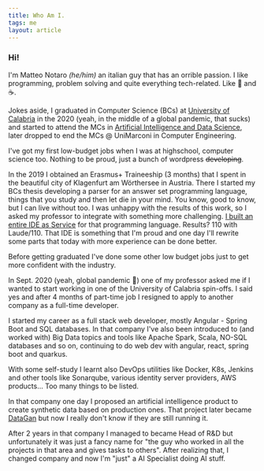 ```yaml
---
title: Who Am I.
tags: me
layout: article
---
```


### Hi!
I'm Matteo Notaro *(he/him)*  an italian guy that has an orrible passion. I like programming, problem solving and quite 
everything tech-related. Like 🍕 and ☕.

Jokes aside, I graduated in Computer Science (BCs) at [University of Calabria](https://informatica.unical.it/) in the 2020 (yeah, in the middle of a global pandemic, that sucks) and started to attend
the MCs in [Artificial Intelligence and Data Science](https://informatica.unical.it/insegnamenti/magistrale2020-2021), later dropped to end the MCs @ UniMarconi in Computer Engineering.

I've got my first low-budget jobs when I was at highschool, computer science too. Nothing to be proud, just a bunch of 
wordpress ~~developing~~. 

In the 2019 I obtained an Erasmus+ Traineeship (3 months) that I spent in the beautiful city of Klagenfurt am Wörthersee in Austria.
There I started my BCs thesis developing a parser for an answer set programming language, things that you study
and then let die in your mind. You know, good to know, but I can live without too. I was unhappy with the results of this
work, so I asked my professor to integrate with something more challenging. [I built an entire IDE as Service](https://github.com/MattNot/ASPIDEaS) for that programming language.
Results? 110 with Laude/110. That IDE is something that I'm proud and one day I'll rewrite some parts that today with more
experience can be done better.

Before getting graduated I've done some other low budget jobs just to get more confident with the industry.

In Sept. 2020 (yeah, global pandemic 🤘) one of my professor asked me if I wanted to start working in one of the University of Calabria
spin-offs. I said yes and after 4 months of part-time job I resigned to apply to another company as a full-time developer.

I started my career as a full stack web developer, mostly Angular - Spring Boot and SQL databases. In that company I've also been introduced to (and worked with) Big Data topics and tools like Apache Spark, Scala, NO-SQL databases and so on, continuing to do web dev with angular, react, spring boot and quarkus.

With some self-study I learnt also DevOps utilities like Docker, K8s, Jenkins and other tools like Sonarqube, 
various identity server providers, AWS products... Too many things to be listed.

In that company one day I proposed an artificial intelligence product to create synthetic data based on production ones.
That project later became [DataGan](https://datagan.io) but now I really don't know if they are still running it.

After 2 years in that company I managed to became Head of R&D but unfortunately it was just a fancy name for "the guy who worked in all the projects in that area and gives tasks to others". After realizing that, I changed company and now I'm "just" a AI Specialist doing AI stuff.